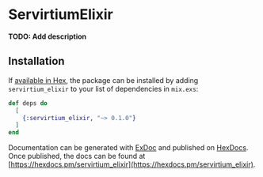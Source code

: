# ServirtiumElixir

**TODO: Add description**

## Installation

If [available in Hex](https://hex.pm/docs/publish), the package can be installed
by adding `servirtium_elixir` to your list of dependencies in `mix.exs`:

```elixir
def deps do
  [
    {:servirtium_elixir, "~> 0.1.0"}
  ]
end
```

Documentation can be generated with [ExDoc](https://github.com/elixir-lang/ex_doc)
and published on [HexDocs](https://hexdocs.pm). Once published, the docs can
be found at [https://hexdocs.pm/servirtium_elixir](https://hexdocs.pm/servirtium_elixir).


